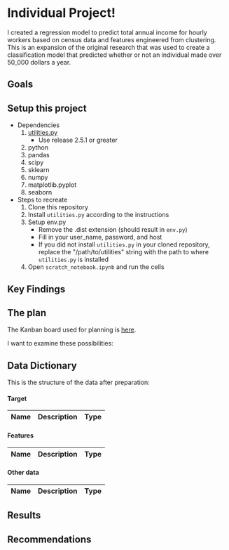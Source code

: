 # Individual Project!
I created a regression model to predict total annual income for hourly workers based on census data and features engineered from clustering. This is an expansion of the original research that was used to create a classification model that predicted whether or not an individual made over 50_000 dollars a year.

## Goals

## Setup this project
* Dependencies
    1. [utilities.py](https://github.com/david-ryan-alviola/utilities/releases)
        * Use release 2.5.1 or greater
    2. python
    3. pandas
    4. scipy
    5. sklearn
    6. numpy
    7. matplotlib.pyplot
    8. seaborn
* Steps to recreate
    1. Clone this repository
    2. Install `utilities.py` according to the instructions
    3. Setup env.py
        * Remove the .dist extension (should result in `env.py`)
        * Fill in your user_name, password, and host
        * If you did not install `utilities.py` in your cloned repository, replace the "/path/to/utilities" string with the path to where `utilities.py` is installed
    4. Open `scratch_notebook.ipynb` and run the cells

## Key Findings

## The plan
The Kanban board used for planning is [here](https://github.com/david-ryan-alviola/individual-project/projects/1).


I want to examine these possibilities:


## Data Dictionary
This is the structure of the data after preparation:
#### Target
Name | Description | Type
:---: | :---: | :---:

#### Features
Name | Description | Type
:---: | :---: | :---:

#### Other data
Name | Description | Type
:---: | :---: | :---:


## Results


## Recommendations

